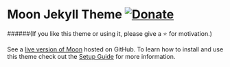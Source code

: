# Moon Jekyll Theme [![Donate](https://img.shields.io/badge/paypal-donate-blue.svg)](https://www.paypal.me/taylantatli/0usd)  
    
######(If you like this theme or using it, please give a :star: for motivation.)

See a [live version of Moon](https://taylantatli.github.io/Moon) hosted on GitHub.
To learn how to install and use this theme check out the [Setup Guide](https://taylantatli.github.io/Moon/moon-theme/) for more information.
